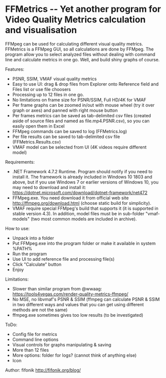 # FFMetrics -- Yet another program for Video Quality Metrics calculation and visualisation
FFMpeg can be used for calculating different visual quality metrics. FFMetrics is a FFMpeg GUI, so all calculations are done by FFMpeg.
The program allow you to select analyzed files without dealing with command line and calculate metrics in one go.
Well, and build shiny graphs of course.


Features:
- PSNR, SSIM, VMAF visual quality metrics
- Easy to use UI: drag & drop files from Explorer onto Reference field and Files list or use file choosers
- Processing up to 12 files in one go.
- No limitations on frame size for PSNR/SSIM, Full HD/4K for VMAF
- Per frame graphs can be zoomed in/out with mouse wheel (try it over graph or axes) and panned with right mouse button
- Per frames metrics can be saved as tab-delimited csv files (created aside of source files and named as file.mp4.PSNR.csv), so you can easily open them in Excel
- FFMpeg commands can be saved to log (FFMetrics.log)
- Per file results can be saved to tab-delimited csv file (FFMetrics.Results.csv)
- VMAF model can be selected from UI (4K videos require different model)


Requirements:
- .NET Framework 4.7.2 Runtime. Program should notify if you need to install it.
  The framework is already included in Windows 10 1803 and above, but if you use Windows 7 or earlier versions of Windows 10, you may need to download and install it:
  <https://dotnet.microsoft.com/download/dotnet-framework/net472>
- FFMpeg.exe. You need download it from official web site <http://ffmpeg.org/download.html> (choose static build for simplicity).
- VMAF require special FFMpeg's build that supports it (it is supported in stable version 4.3).
  In addition, model files must be in sub-folder "vmaf-models" (two most common models are included in archive).
  
  
How to use:
- Unpack into a folder
- Put FFMpeg.exe into the program folder or make it available in system %PATH%
- Run the program
- Use UI to add reference file and processing file(s)
- Click "Calculate" button
- Enjoy



Limitations:
- Slower than similar program from @wwaag: <https://tools4vegas.com/render-quality-metrics-ffmpeg/>
- No MSE, no libvmaf's PSNR & SSIM (ffmpeg can calculate PSNR & SSIM in two different ways and values that you can get using different methods are not the same)
- ffmpeg.exe sometimes gives too low results (to be investigated)



ToDo:
- Config file for metrics
- Command line options
- Visual controls for graphs manipulating & saving
- More than 12 files
- More options: folder for logs? (cannot think of anything else)
- Icon


Author: fifonik <http://fifonik.org/blog/>
